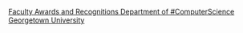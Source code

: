 [Faculty Awards and Recognitions   Department of #ComputerScience   Georgetown University](https://qi.tc/qi/119028)